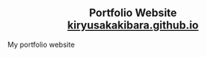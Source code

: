 <h2 align="center">
  Portfolio Website<br/>
  <a href="https://kiryusakakibara.github.io/" target="_blank">kiryusakakibara.github.io</a>
</h2>

My portfolio website